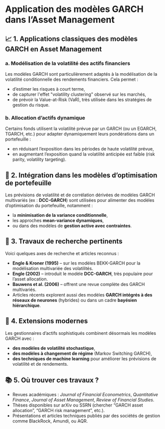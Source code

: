 # Application des modèles GARCH dans l’Asset Management

## 📈 1. Applications classiques des modèles GARCH en Asset Management

### a. **Modélisation de la volatilité des actifs financiers**
Les modèles GARCH sont particulièrement adaptés à la modélisation de la volatilité conditionnelle des rendements financiers. Cela permet :
- d’estimer les risques à court terme,
- de capturer l'effet "volatility clustering" observé sur les marchés,
- de prévoir la Value-at-Risk (VaR), très utilisée dans les stratégies de gestion du risque.

### b. **Allocation d’actifs dynamique**
Certains fonds utilisent la volatilité prévue par un GARCH (ou un EGARCH, TGARCH, etc.) pour adapter dynamiquement leurs pondérations dans un portefeuille :
- en réduisant l’exposition dans les périodes de haute volatilité prévue,
- en augmentant l’exposition quand la volatilité anticipée est faible (risk parity, volatility targeting).

## 🧠 2. Intégration dans les modèles d’optimisation de portefeuille

Les prévisions de volatilité et de corrélation dérivées de modèles GARCH multivariés (ex : **DCC-GARCH**) sont utilisées pour alimenter des modèles d’optimisation du portefeuille, notamment :
- la **minimisation de la variance conditionnelle**,
- les approches **mean-variance dynamiques**,
- ou dans des modèles de **gestion active avec contraintes**.

## 🧪 3. Travaux de recherche pertinents

Voici quelques axes de recherche et articles reconnus :

- **Engle & Kroner (1995)** – sur les modèles BEKK-GARCH pour la modélisation multivariée des volatilités.
- **Engle (2002)** – introduit le modèle **DCC-GARCH**, très populaire pour l’asset allocation.
- **Bauwens et al. (2006)** – offrent une revue complète des GARCH multivariés.
- Articles récents explorent aussi des modèles **GARCH intégrés à des réseaux de neurones** (hybrides) ou dans un cadre **bayésien hiérarchique**.

## 🤖 4. Extensions modernes

Les gestionnaires d’actifs sophistiqués combinent désormais les modèles GARCH avec :
- **des modèles de volatilité stochastique**,
- **des modèles à changement de régime** (Markov Switching GARCH),
- **des techniques de machine learning** pour améliorer les prévisions de volatilité et de rendements.

## 📚 5. Où trouver ces travaux ?

- Revues académiques : *Journal of Financial Econometrics*, *Quantitative Finance*, *Journal of Asset Management*, *Review of Financial Studies*.
- Thèses disponibles sur arXiv ou SSRN (chercher “GARCH asset allocation”, “GARCH risk management”, etc.).
- Présentations et articles techniques publiés par des sociétés de gestion comme BlackRock, Amundi, ou AQR.
